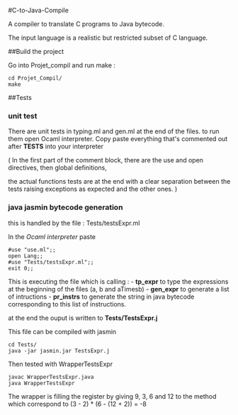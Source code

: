 #C-to-Java-Compile

A compiler to translate C programs to Java bytecode.

The input language is a realistic but restricted subset of C language.


##Build the project

Go into Projet_compil and run make :

````
cd Projet_Compil/
make
````


##Tests

### unit test

There are unit tests in typing.ml and gen.ml at the end of the files.
to run them open Ocaml interpreter.
Copy paste everything that's commented out after **TESTS** into your interpreter

( In the first part of the comment block,
there are the use and open directives, then global definitions,

the actual functions tests are at the end with a clear separation between the tests raising exceptions as expected and the other ones.
)


### java jasmin bytecode generation

this is handled by the file : Tests/testsExpr.ml

In the *Ocaml interpreter* paste

````
#use "use.ml";;
open Lang;;
#use "Tests/testsExpr.ml";;
exit 0;;
````

This is executing the file which is calling :
	- **tp_expr** to type the expressions at the beginning of the files (a, b and aTimesb)
	- **gen_expr** to generate a list of intructions
	- **pr_instrs** to generate the string in java bytecode corresponding to this list of instructions.

at the end the ouput is written to **Tests/TestsExpr.j**

This file can be compiled with jasmin
````
cd Tests/
java -jar jasmin.jar TestsExpr.j
````

Then tested with WrapperTestsExpr
````
javac WrapperTestsExpr.java
java WrapperTestsExpr
````

The wrapper is filling the register by giving 9, 3, 6 and 12 to the method
which correspond to (3 - 2) * (6 - (12 + 2)) = -8
